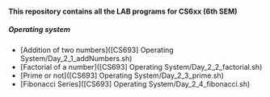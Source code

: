 #### This repository contains all the LAB programs for CS6xx (6th SEM)

##### Operating system

* [Addition of two numbers]([CS693] Operating System/Day_2_1_addNumbers.sh)
* [Factorial of a number]([CS693] Operating System/Day_2_2_factorial.sh)
* [Prime or not]([CS693] Operating System/Day_2_3_prime.sh)
* [Fibonacci Series]([CS693] Operating System/Day_2_4_fibonacci.sh)